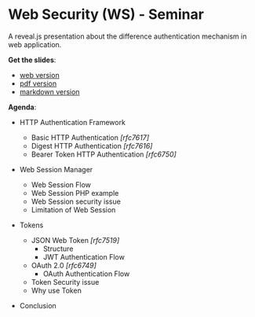 # Web Security (WS) - Seminar
A reveal.js presentation about the difference authentication mechanism in web application.

**Get the slides**:
- [web version](http://slides.lucar.in/ws)
- [pdf version](http://slides.lucar.in/ws?print-pdf)
- [markdown version](./slides.md)

**Agenda**:
- HTTP Authentication Framework
  - Basic HTTP Authentication *[rfc7617]*
  - Digest HTTP Authentication *[rfc7616]*
  - Bearer Token HTTP Authentication *[rfc6750]*

- Web Session Manager
	- Web Session Flow
	- Web Session PHP example
  - Web Session security issue
  - Limitation of Web Session

- Tokens
  - JSON Web Token *[rfc7519]*
  	- Structure
  	- JWT Authentication Flow
  - OAuth 2.0 *[rfc6749]*
  	- OAuth Authentication Flow
  - Token Security issue
  - Why use Token

- Conclusion
